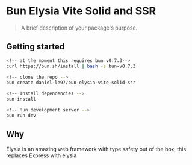 # Bun Elysia Vite Solid and SSR


> A brief description of your package's purpose.

## Getting started

```bash
<!-- at the moment this requires bun v0.7.3-->
curl https://bun.sh/install | bash -s bun-v0.7.3

<!-- clone the repo -->
bun create daniel-le97/bun-elysia-vite-solid-ssr

<!-- Install dependencies -->
bun install

<!-- Run development server -->
bun run dev

```

## Why

Elysia is an amazing web framework with type safety out of the box, this replaces Express with elysia



